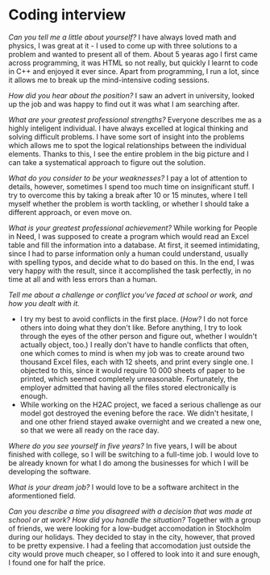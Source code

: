 # Coding interview

*Can you tell me a little about yourself?*
I have always loved math and physics, I was great at it - I used to come up with three solutions to a problem and wanted to present all of them. About 5 yearas ago I first came across programming, it was HTML so not really, but quickly I learnt to code in C++ and enjoyed it ever since. Apart from programming, I run a lot, since it allows me to break up the mind-intensive coding sessions.

*How did you hear about the position?*
I saw an advert in university, looked up the job and was happy to find out it was what I am searching after.

*What are your greatest professional strengths?*
Everyone describes me as a highly inteligent individual. I have always excelled at logical thinking and solving difficult problems. I have some sort of insight into the problems which allows me to spot the logical relationships between the individual elements. Thanks to this, I see the entire problem in the big picture and I can take a systematical approach to figure out the solution.

*What do you consider to be your weaknesses?*
I pay a lot of attention to details, however, sometimes I spend too much time on insignificant stuff. I try to overcome this by taking a break after 10 or 15 minutes, where I tell myself whether the problem is worth tackling, or whether I should take a different approach, or even move on.

*What is your greatest professional achievement?*
While working for People in Need, I was supposed to create a program which would read an Excel table and fill the information into a database. At first, it seemed intimidating, since I had to parse information only a human could understand, usually with spelling typos, and decide what to do based on this. In the end, I was very happy with the result, since it accomplished the task perfectly, in no time at all and with less errors than a human.

*Tell me about a challenge or conflict you've faced at school or work, and how you dealt with it.*
- I try my best to avoid conflicts in the first place. (*How?* I do not force others into doing what they don't like. Before anything, I try to look through the eyes of the other person and figure out, whether I wouldn't actually object, too.) I really don't have to handle conflicts that often, one which comes to mind is when my job was to create around two thousand Excel files, each with 12 sheets, and print every single one. I objected to this, since it would require 10 000 sheets of paper to be printed, which seemed completely unreasonable. Fortunately, the employer admitted that having all the files stored electronically is enough.
- While working on the H2AC project, we faced a serious challenge as our model got destroyed the evening before the race. We didn't hesitate, I and one other friend stayed awake overnight and we created a new one, so that we were all ready on the race day.

*Where do you see yourself in five years?*
In five years, I will be about finished with college, so I will be switching to a full-time job. I would love to be already known for what I do among the businesses for which I will be developing the software.

*What is your dream job?*
I would love to be a software architect in the aformentioned field.

*Can you describe a time you disagreed with a decision that was made at school or at work? How did you handle the situation?*
Together with a group of friends, we were looking for a low-budget accomodation in Stockholm during our holidays. They decided to stay in the city, however, that proved to be pretty expensive. I had a feeling that accomodation just outside the city would prove much cheaper, so I offered to look into it and sure enough, I found one for half the price.